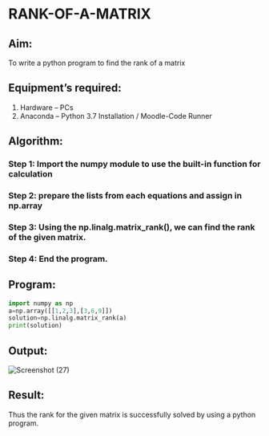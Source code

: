 # RANK-OF-A-MATRIX
## Aim:
To write a python program to find the rank of a matrix
## Equipment’s required:
1. 	Hardware – PCs
2. 	Anaconda – Python 3.7 Installation / Moodle-Code Runner
## Algorithm:
### Step 1: Import the numpy module to use the built-in function for calculation
### Step 2: prepare the lists from each equations and assign in np.array
### Step 3: Using the np.linalg.matrix_rank(), we can find the rank of the given matrix.
### Step 4: End the program.
## Program:
```python
import numpy as np
a=np.array([[1,2,3],[3,6,9]])
solution=np.linalg.matrix_rank(a)
print(solution)
```
## Output:
![Screenshot (27)](https://github.com/user-attachments/assets/69f6c7a9-39d2-4508-8922-88deb978353d)

## Result:
Thus the rank for the given matrix is successfully solved by  using a python program.

